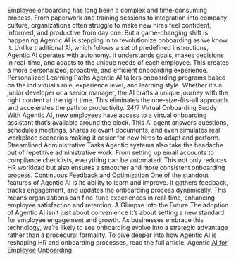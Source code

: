 
Employee onboarding has long been a complex and time-consuming process. From paperwork and training sessions to integration into company culture, organizations often struggle to make new hires feel confident, informed, and productive from day one. But a game-changing shift is happening Agentic AI is stepping in to revolutionize onboarding as we know it.
Unlike traditional AI, which follows a set of predefined instructions, Agentic AI operates with autonomy. It understands goals, makes decisions in real-time, and adapts to the unique needs of each employee. This creates a more personalized, proactive, and efficient onboarding experience.
Personalized Learning Paths
Agentic AI tailors onboarding programs based on the individual’s role, experience level, and learning style. Whether it’s a junior developer or a senior manager, the AI crafts a unique journey with the right content at the right time. This eliminates the one-size-fits-all approach and accelerates the path to productivity.
24/7 Virtual Onboarding Buddy
With Agentic AI, new employees have access to a virtual onboarding assistant that’s available around the clock. This AI agent answers questions, schedules meetings, shares relevant documents, and even simulates real workplace scenarios making it easier for new hires to adapt and perform.
Streamlined Administrative Tasks
Agentic systems also take the headache out of repetitive administrative work. From setting up email accounts to compliance checklists, everything can be automated. This not only reduces HR workload but also ensures a smoother and more consistent onboarding process.
Continuous Feedback and Optimization
One of the standout features of Agentic AI is its ability to learn and improve. It gathers feedback, tracks engagement, and updates the onboarding process dynamically. This means organizations can fine-tune experiences in real-time, enhancing employee satisfaction and retention.
A Glimpse Into the Future
The adoption of Agentic AI isn’t just about convenience it’s about setting a new standard for employee engagement and growth. As businesses embrace this technology, we’re likely to see onboarding evolve into a strategic advantage rather than a procedural formality.
To dive deeper into how Agentic AI is reshaping HR and onboarding processes, read the full article: Agentic <a href="https://agamitechnologies.com/blog/agentic-ai-for-employee-onboarding">AI for Employee Onboarding</a>
